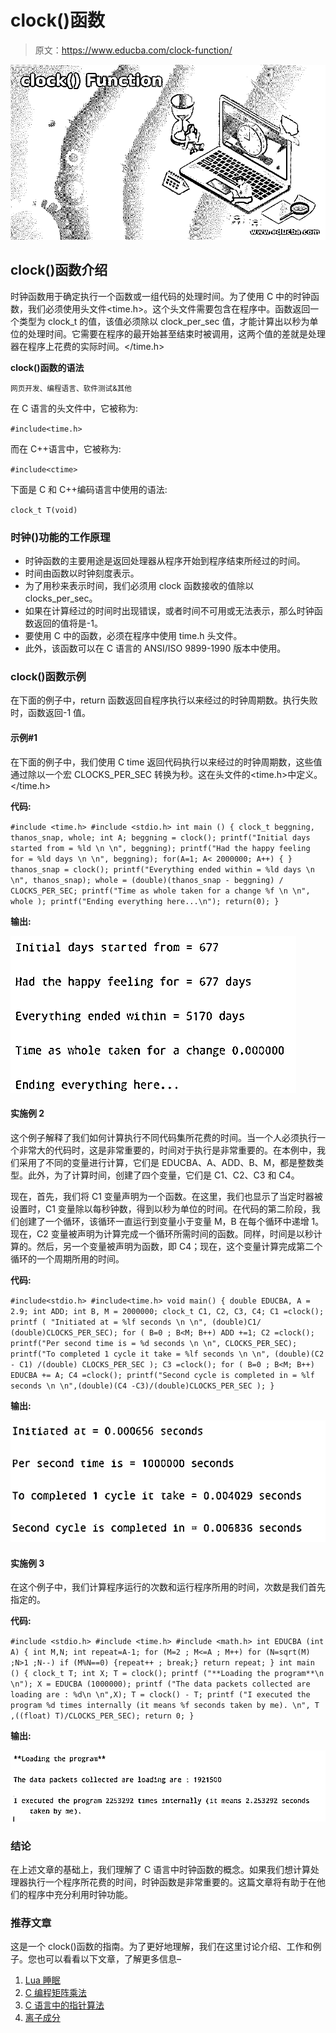 # clock()函数

> 原文：<https://www.educba.com/clock-function/>

![clock() Function](img/8a772186e4216713ab2dd319ca08dc13.png)



## clock()函数介绍

时钟函数用于确定执行一个函数或一组代码的处理时间。为了使用 C 中的时钟函数，我们必须使用头文件<time.h>。这个头文件需要包含在程序中。函数返回一个类型为 clock_t 的值，该值必须除以 clock_per_sec 值，才能计算出以秒为单位的处理时间。它需要在程序的最开始甚至结束时被调用，这两个值的差就是处理器在程序上花费的实际时间。</time.h>

**clock()函数的语法**

<small>网页开发、编程语言、软件测试&其他</small>

在 C 语言的头文件中，它被称为:

`#include<time.h>`

而在 C++语言中，它被称为:

`#include<ctime>`

下面是 C 和 C++编码语言中使用的语法:

`clock_t T(void)`

### 时钟()功能的工作原理

*   时钟函数的主要用途是返回处理器从程序开始到程序结束所经过的时间。
*   时间由函数以时钟刻度表示。
*   为了用秒来表示时间，我们必须用 clock 函数接收的值除以 clocks_per_sec。
*   如果在计算经过的时间时出现错误，或者时间不可用或无法表示，那么时钟函数返回的值将是-1。
*   要使用 C 中的函数，必须在程序中使用 time.h 头文件。
*   此外，该函数可以在 C 语言的 ANSI/ISO 9899-1990 版本中使用。

### clock()函数示例

在下面的例子中，return 函数返回自程序执行以来经过的时钟周期数。执行失败时，函数返回-1 值。

#### 示例#1

在下面的例子中，我们使用 C time 返回代码执行以来经过的时钟周期数，这些值通过除以一个宏 CLOCKS_PER_SEC 转换为秒。这在头文件的<time.h>中定义。</time.h>

**代码:**

`#include <time.h>
#include <stdio.h>
int main () {
clock_t beggning, thanos_snap, whole;
int A;
beggning = clock();
printf("Initial days started from = %ld \n \n", beggning);
printf("Had the happy feeling for = %ld days \n \n", beggning);
for(A=1; A< 2000000; A++) {
}
thanos_snap = clock();
printf("Everything ended within = %ld days \n \n", thanos_snap);
whole = (double)(thanos_snap - beggning) / CLOCKS_PER_SEC;
printf("Time as whole taken for a change %f \n \n", whole );
printf("Ending everything here...\n");
return(0);
}`

**输出:**

![clock function() 1](img/ff59eef0bceedf549057e3df846fe819.png)



#### 实施例 2

这个例子解释了我们如何计算执行不同代码集所花费的时间。当一个人必须执行一个非常大的代码时，这是非常重要的，时间对于执行是非常重要的。在本例中，我们采用了不同的变量进行计算，它们是 EDUCBA、A、ADD、B、M，都是整数类型。此外，为了计算时间，创建了四个变量，它们是 C1、C2、C3 和 C4。

现在，首先，我们将 C1 变量声明为一个函数。在这里，我们也显示了当定时器被设置时，C1 变量除以每秒钟数，得到以秒为单位的时间。在代码的第二阶段，我们创建了一个循环，该循环一直运行到变量小于变量 M，B 在每个循环中递增 1。现在，C2 变量被声明为计算完成一个循环所需时间的函数。同样，时间是以秒计算的。然后，另一个变量被声明为函数，即 C4；现在，这个变量计算完成第二个循环的一个周期所用的时间。

**代码:**

`#include<stdio.h>
#include<time.h>
void main()
{
double EDUCBA, A = 2.9;
int ADD;
int B, M = 2000000;
clock_t C1, C2, C3, C4;
C1 =clock();
printf ( "Initiated at = %lf seconds \n \n", (double)C1/ (double)CLOCKS_PER_SEC);
for ( B=0 ; B<M; B++)
ADD +=1;
C2 =clock();
printf("Per second time is = %d seconds \n \n", CLOCKS_PER_SEC);
printf("To completed 1 cycle it take = %lf seconds \n \n", (double)(C2 - C1) /(double) CLOCKS_PER_SEC );
C3 =clock();
for ( B=0 ; B<M; B++)
EDUCBA += A;
C4 =clock();
printf("Second cycle is completed in = %lf seconds \n \n",(double)(C4 -C3)/(double)CLOCKS_PER_SEC );
}`

**输出:**

![clock function() 2](img/6ca266834961dc0bfa4048ec440d3a05.png)



#### 实施例 3

在这个例子中，我们计算程序运行的次数和运行程序所用的时间，次数是我们首先指定的。

**代码:**

`#include <stdio.h>
#include <time.h>
#include <math.h>
int EDUCBA (int A) {
int M,N;
int repeat=A-1;
for (M=2
; M<=A
; M++) for (N=sqrt(M)
;N>1
;N--) if (M%N==0) {repeat++
; break;}
return repeat;
}
int main ()
{
clock_t T;
int X;
T = clock();
printf ("**Loading the program**\n \n");
X = EDUCBA (1000000);
printf ("The data packets collected are loading are : %d\n \n",X);
T = clock() - T;
printf ("I executed the program %d times internally (it means %f seconds taken by me). \n", T ,((float) T)/CLOCKS_PER_SEC);
return 0;
}`

**输出:**

![program gets run and the time taken for running the program](img/f166eebec829c450f447507fde6d739b.png)



### 结论

在上述文章的基础上，我们理解了 C 语言中时钟函数的概念。如果我们想计算处理器执行一个程序所花费的时间，时钟函数是非常重要的。这篇文章将有助于在他们的程序中充分利用时钟功能。

### 推荐文章

这是一个 clock()函数的指南。为了更好地理解，我们在这里讨论介绍、工作和例子。您也可以看看以下文章，了解更多信息–

1.  [Lua 睡眠](https://www.educba.com/lua-sleep/)
2.  [C 编程矩阵乘法](https://www.educba.com/c-programming-matrix-multiplication/)
3.  [C 语言中的指针算法](https://www.educba.com/pointer-arithmetic-in-c/)
4.  [离子成分](https://www.educba.com/ionic-components/)





